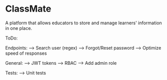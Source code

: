 # ClassMate
A platform that allows educators to store and manage learners' information in one place.

ToDo:

Endpoints:
--> Search user (regex)
--> Forgot/Reset password
--> Optimize speed of responses

General:
--> JWT tokens
--> RBAC
--> Add admin role

Tests:
--> Unit tests
